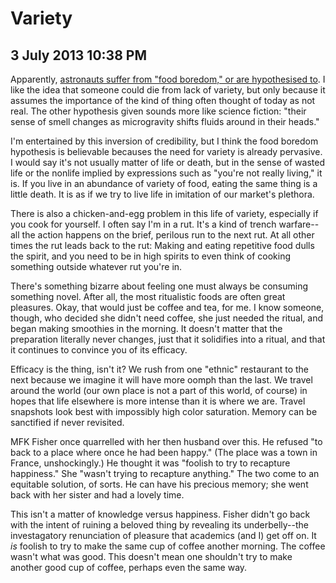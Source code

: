 # Variety
## 3 July 2013 10:38 PM

Apparently, [astronauts suffer from "food boredom," or are hypothesised to][1]. I like the idea that someone could die from lack of variety, but only because it assumes the importance of the kind of thing often thought of today as not real. The other hypothesis given sounds more like science fiction: "their sense of smell changes as microgravity shifts fluids around in their heads."

I'm entertained by this inversion of credibility, but I think the food boredom hypothesis is believable becauses the need for variety is already pervasive. I would say it's not usually matter of life or death, but in the sense of wasted life or the nonlife implied by expressions such as "you're not really living," it is. If you live in an abundance of variety of food, eating the same thing is a little death. It is as if we try to live life in imitation of our market's plethora.

There is also a chicken-and-egg problem in this life of variety, especially if you cook for yourself. I often say I'm in a rut. It's a kind of trench warfare--all the action happens on the brief, perilous run to the next rut. At all other times the rut leads back to the rut: Making and eating repetitive food dulls the spirit, and you need to be in high spirits to even think of cooking something outside whatever rut you're in.

There's something bizarre about feeling one must always be consuming something novel. After all, the most ritualistic foods are often great pleasures. Okay, that would just be coffee and tea, for me. I know someone, though, who decided she didn't need coffee, she just needed the ritual, and began making smoothies in the morning. It doesn't matter that the preparation literally never changes, just that it solidifies into a ritual, and that it continues to convince you of its efficacy.

Efficacy is the thing, isn't it? We rush from one "ethnic" restaurant to the next because we imagine it will have more oomph than the last. We travel around the world (our own place is not a part of this world, of course) in hopes that life elsewhere is more intense than it is where we are. Travel snapshots look best with impossibly high color saturation. Memory can be sanctified if never revisited.

MFK Fisher once quarrelled with her then husband over this. He refused "to back to a place where once he had been happy." (The place was a town in France, unshockingly.) He thought it was "foolish to try to recapture happiness." She "wasn't trying to recapture anything." The two come to an equitable solution, of sorts. He can have his precious memory; she went back with her sister and had a lovely time.

This isn't a matter of knowledge versus happiness. Fisher didn't go back with the intent of ruining a beloved thing by revealing its underbelly--the investagatory renunciation of pleasure that academics (and I) get off on. It _is_ foolish to try to make the same cup of coffee another morning. The coffee wasn't what was good. This doesn't mean one shouldn't try to make another good cup of coffee, perhaps even the same way.

   [1]: http://blogs.discovermagazine.com/fieldnotes/2013/05/03/why-astronauts-need-good-noses/#.UdDAPpwmzlU
